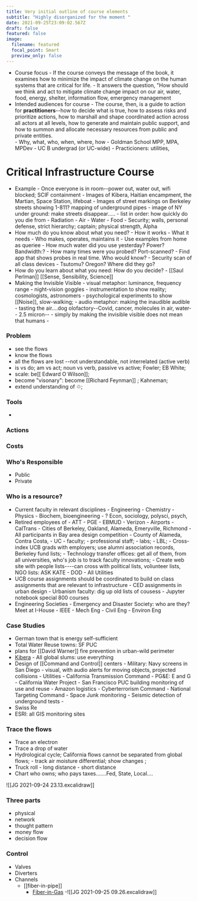 ```yaml
---
title: Very initial outline of course elements
subtitle: "Highly disorganized for the moment "
date: 2021-09-25T23:09:02.567Z
draft: false
featured: false
image:
  filename: featured
  focal_point: Smart
  preview_only: false
---
```



* Course focus
  		- If the course conveys the message of the book,  it examines how to minimize the impact of climate change on the human systems that are critical for life. 
  		- It answers the question, "How should we think and act to mitigate climate change impact on our air, water, food, energy, shelter, information flow, emergency management
* Intended audiences for course
  		- The course, then, is a guide to action for **practitioners**--how to decide what is true, how to assess risks and prioritize actions, how to marshall and shape coordinated action across all actors  at all levels,  how to generate and maintain public support, and how to summon and allocate necessary resources from public and private entities.\
  			- Why, what, who, when, where, how
  		- Goldman School MPP, MPA, MPDev
  		- UC B undergrad  (or UC-wide)
  		- Practicioners: utilities, 

# Critical Infrastructure Course

* Example
  		- Once everyone is in room--power out, water out,  wifi blocked; SCIF containment
  		- Images of Kibera,  Haitian encampment, the Martian, Space Station, lifeboat
  		- Images of street markings on Berkeley streets showing 1-811? mapping of underground pipes
  			- image of NY under ground: make streets disappear.....
  		- list in order: how quickly do you die from
  			- Radiation
  			- Air
  			- Water
  			- Food
  			- Security; walls, personal defense, strict hierarchy; captain; physical strength, Alpha
* How much do you know about what you need? 
  		- How it works
  		- What it needs
  		- Who makes, operates, maintains it
  		- Use examples from home as queriee
  			- How much water did you use yesterday? Power? Bandwidth:? 
  			- How many times were you probed? Port-scanned? 
  				- Find app that shows probes in real time.  Who would know? 
  				- Security scan of all class devices
  			- Tsutomu?   Oregon? Where did they go? 
* How do you learn about what you need: How do you decide?
  		- \[[Saul Perlman]] \[[Sense, Sensibility, Science]]
* Making the Invisible Visible
  		- visual metaphor: luminance, frequency range
  			- night-vision goggles
  			- instrumentation to show reality; cosmologists, astronomers
  			- psychological experiments to show \[[Noise]],  slow-walking; 
  		- audio metaphor: making the inaudible audible
  		- tasting the air....dog olofactory--Covid, cancer, molecules in air, water-- 2.5 micron--
  		- simply by making the invisible visible does not mean that humans 
  		- 

### Problem

* see the flows
* know the flows
* all the flows are lost --not understandable, not interrelated (active verb)
* is vs do; am vs act; noun vs verb, passive vs active; Fowler; EB White;
* scale: be\[[ Edward O Wilson]]; 
* become "visonary": become \[[Richard Feynman]] ; Kahneman; 
* extend understanding of ♲; 

### Tools

* ```

  ```

### Actions

### Costs

### Who's Responsible

* Public
* Private

### Who is a resource?

* Current faculty in relevant disciplines
  		- Engineering
  		- Chemistry
  		- Physics
  		- Biochem, bioengineering
  		- ? Econ, sociology, polysci, psych, 
* Retired employees of 
  		- ATT
  		- PGE
  		- EBMUD
  		- Verizon
  		- Airports
  		- CalTrans
  		- Cities of Berkeley, Oakland, Alameda, Emeryville, Richmond
  		- All participants in Bay area design competition
  		- County of Alameda, Contra Costa, 
  		- UC
  			- faculty; 
  			- professional staff; 
  			- labs; 
  			- LBL; 
  			- Cross-index UCB grads with employers; use alumni association records, Berkeley fund lists; 
  			- Technology transfer offices: get all of them, from all universities, who's job is to track faculty innovations; 
  		- Create web site with people lists----can cross with political lists, voliunteer lists, NGO lists: ASK KATE
  		- DOD
  		- All Utilities
* UCB course assignments should be coordinated to build on class assignments that are relevant to infrastructure
  		- CED assignments in urban design
  		- Urbanism faculty: dig up old lists of cousess
  		- Jupyter notebook special 800 courses
* Engineering Societies
  		- Emergency and Disaster Society: who are they? Meet at I-House
  		- IEEE
  		- Mech Eng
  		- Civil Eng
  		- Environ Eng

### Case Studies

* German town that is energy self-sufficient
* Total Water Reuse towns: SF PUC
* plans for \[[David Warner]] fire prevention in urban-wild perimeter
* [ Kibera](kiberawater.com)
  		- All global slums: use everything
* Design of \[[Command and Control]] centers
  		- Military: Navy screens in San Diego
  			- visual, with audio alerts for moving objects, projected collisions
  		- Utilities
  			- California Transmission Command
  			- PG&E: E and G
  			- California Water Project
  			- San Francisco PUC building monitoring of use and reuse
  		- Amazon logistics
  		- Cyberterrorism Command
  		- National Targeting Command
  		- Space Junk monitoring
  		- Seismic detection of underground tests
  		- 
* Swiss Re
* ESRI: all GIS monitoring sites	

### Trace the flows

* Trace an electron
* Trace a drop of water
* Hydrological cycle; California flows cannot be separated from global flows; 
  		- track air moisture differential; show changes ;
* Truck roll
  		- long distance
  		- short distance
* Chart who owns; who pays taxes.......Fed, State, Local....

!\[[JG 2021-09-24 23.13.excalidraw]]

### Three parts

* physical
* network
* thought pattern
* money flow
* decision flow

### Control

* Valves
* Diverters
* Channels
  	- \[[fiber-in-pipe]]
  		- [Fiber-in-Gas](https://www.lightwaveonline.com/fttx/cables-enclosures/article/16648022/live-gas-lines-to-carry-energy-and-information)
  -!\[[JG 2021-09-25 09.26.excalidraw]]
